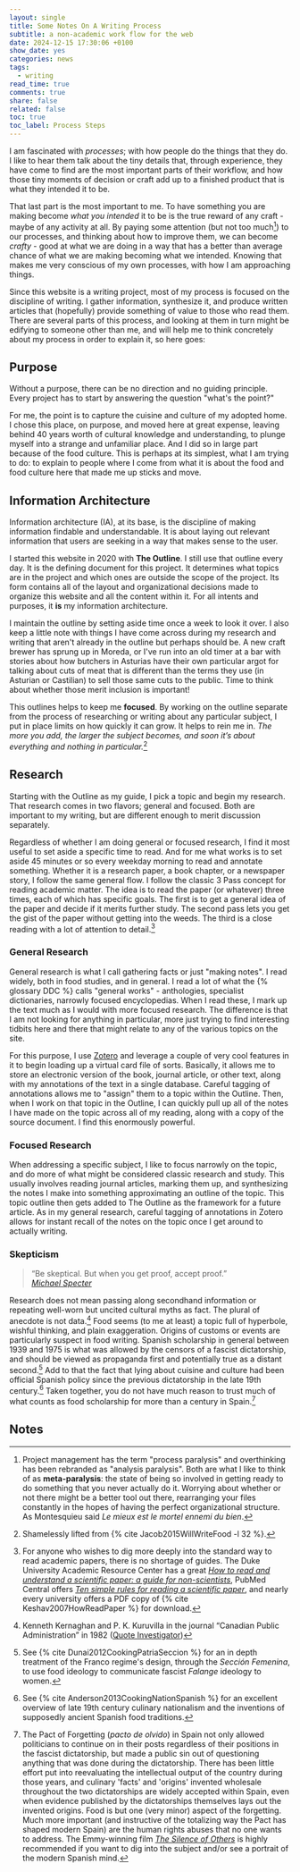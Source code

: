 ```yaml
---
layout: single
title: Some Notes On A Writing Process
subtitle: a non-academic work flow for the web
date: 2024-12-15 17:30:06 +0100
show_date: yes
categories: news
tags:
  - writing
read_time: true
comments: true
share: false
related: false
toc: true
toc_label: Process Steps
---
```

I am fascinated with *processes*; with how people do the things that they do. I like to hear them talk about the tiny details that, through experience, they have come to find are the most important parts of their workflow, and how those tiny moments of decision or craft add up to a finished product that is what they intended it to be.

That last part is the most important to me. To have something you are making become *what you intended* it to be is the true reward of any craft - maybe of any activity at all. By paying some attention (but not too much[^1]) to our processes, and thinking about how to improve them, we can become *crafty* - good at what we are doing in a way that has a better than average chance of what we are making becoming what we intended. Knowing that makes me very conscious of my own processes, with how I am approaching things.

Since this website is a writing project, most of my process is focused on the discipline of writing. I gather information, synthesize it, and produce written articles that (hopefully) provide something of value to those who read them. There are several parts of this process, and looking at them in turn might be edifying to someone other than me, and will help me to think concretely about my process in order to explain it, so here goes:

## Purpose
Without a purpose, there can be no direction and no guiding principle. Every project has to start by answering the question "what's the point?" 

For me, the point is to capture the cuisine and culture of my adopted home. I chose this place, on purpose, and moved here at great expense, leaving behind 40 years worth of cultural knowledge and understanding, to plunge myself into a strange and unfamiliar place. And I did so in large part because of the food culture. This is perhaps at its simplest, what I am trying to do: to explain to people where I come from what it is about the food and food culture here that made me up sticks and move.

## Information Architecture
Information architecture (IA), at its base, is the discipline of making information findable and understandable. It is about laying out relevant information that users are seeking in a way that makes sense to the user.

I started this website in 2020 with **The Outline**. I still use that outline every day. It is the defining document for this project. It determines what topics are in the project and which ones are outside the scope of the project. Its form contains all of the layout and organizational decisions made to organize this website and all the content within it. For all intents and purposes, it **is** my information architecture.

I maintain the outline by setting aside time once a week to look it over. I also keep a little note with things I have come across during my research and writing that aren't already in the outline but perhaps should be. A new craft brewer has sprung up in Moreda, or I've run into an old timer at a bar with stories about how butchers in Asturias have their own particular argot for talking about cuts of meat that is different than the terms they use (in Asturian or Castilian) to sell those same cuts to the public. Time to think about whether those merit inclusion is important!

This outlines helps to keep me **focused**. By working on the outline separate from the process of researching or writing about any particular subject, I put in place limits on how quickly it can grow. It helps to rein me in. *The more you add, the larger the subject becomes, and soon it’s about everything and nothing in particular.*[^2]

## Research
Starting with the Outline as my guide, I pick a topic and begin my research. That research comes in two flavors; general and focused. Both are important to my writing, but are different enough to merit discussion separately.

Regardless of whether I am doing general or focused research, I find it most useful to set aside a specific time to read. And for me what works is to set aside 45 minutes or so every weekday morning to read and annotate something. Whether it is a research paper, a book chapter, or a newspaper story, I follow the same general flow. I follow the classic 3 Pass concept for reading academic matter. The idea is to read the paper (or whatever) three times, each of which has specific goals. The first is to get a general idea of the paper and decide if it merits further study. The second pass lets you get the gist of the paper without getting into the weeds. The third is a close reading with a lot of attention to detail.[^7]

### General Research
General research is what I call gathering facts or just "making notes". I read widely, both in food studies, and in general. I read a lot of what the {% glossary DDC %} calls "general works" - anthologies, specialist dictionaries, narrowly focused encyclopedias. When I read these, I mark up the text much as I would with more focused research. The difference is that I am not looking for anything in particular, more just trying to find interesting tidbits here and there that might relate to any of the various topics on the site.

For this purpose, I use [Zotero](/news/2024/12/12/a-toolchain/#zotero) and leverage a couple of very cool features in it to begin loading up a virtual card file of sorts. Basically, it allows me to store an electronic version of the book, journal article, or other text, along with my annotations of the text in a single database. Careful tagging of annotations allows me to "assign" them to a topic within the Outline. Then, when I work on that topic in the Outline, I can quickly pull up all of the notes I have made on the topic across all of my reading, along with a copy of the source document. I find this enormously powerful.

### Focused Research
When addressing a specific subject, I like to focus narrowly on the topic, and do more of what might be considered classic research and study. This usually involves reading journal articles, marking them up, and synthesizing the notes I make into something approximating an outline of the topic. This topic outline then gets added to The Outline as the framework for a future article. As in my general research, careful tagging of annotations in Zotero allows for instant recall of the notes on the topic once I get around to actually writing.

### Skepticism
> “Be skeptical. But when you get proof, accept proof.”  
> <cite>[Michael Specter](https://www.ted.com/talks/michael_specter_the_danger_of_science_denial)</cite>

Research does not mean passing along secondhand information or repeating well-worn but uncited cultural myths as fact. The plural of anecdote is not data.[^3] Food seems (to me at least) a topic full of hyperbole, wishful thinking, and plain exaggeration. Origins of customs or events are particularly suspect in food writing. Spanish scholarship in general between 1939 and 1975 is what was allowed by the censors of a fascist dictatorship, and should be viewed as propaganda first and potentially true as a distant second.[^6] Add to that the fact that lying about cuisine and culture had been official Spanish policy since the previous dictatorship in the late 19th century.[^5] Taken together, you do not have much reason to trust much of what counts as food scholarship for more than a century in Spain.[^4]

## Notes
[^1]: Project management has the term "process paralysis" and overthinking has been rebranded as "analysis paralysis". Both are what I like to think of as **meta-paralysis**: the state of being so involved in getting ready to do something that you never actually do it. Worrying about whether or not there might be a better tool out there, rearranging your files constantly in the hopes of having the perfect organizational structure. As Montesquieu said _Le mieux est le mortel ennemi du bien_.
[^2]: Shamelessly lifted from {% cite Jacob2015WillWriteFood -l 32 %}.
[^3]: Kenneth Kernaghan and P. K. Kuruvilla in the journal “Canadian Public Administration” in 1982 ([Quote Investigator](https://quoteinvestigator.com/2017/12/27/plural/))
[^4]: The Pact of Forgetting (*pacto de olvido*) in Spain not only allowed politicians to continue on in their posts regardless of their positions in the fascist dictatorship, but made a public sin out of questioning anything that was done during the dictatorship. There has been little effort put into reevaluating the intellectual output of the country during those years, and culinary 'facts' and 'origins' invented wholesale throughout the two dictatorships are widely accepted within Spain, even when evidence published by the dictatorships themselves lays out the invented origins. Food is but one (very minor) aspect of the forgetting. Much more important (and instructive of the totalizing way the Pact has shaped modern Spain) are the human rights abuses that no one wants to address. The Emmy-winning film *[The Silence of Others](https://thesilenceofothers.com/)* is highly recommended if you want to dig into the subject and/or see a portrait of the modern Spanish mind.
[^5]: See {% cite Anderson2013CookingNationSpanish %} for an excellent overview of late 19th century culinary nationalism and the inventions of supposedly ancient Spanish food traditions.
[^6]: See {% cite Dunai2012CookingPatriaSeccion %} for an in depth treatment of the Franco regime's design, through the *Sección Femenina*, to  use food ideology to communicate fascist *Falange* ideology to women.
[^7]: For anyone who wishes to dig more deeply into the standard way to read academic papers, there is no shortage of guides. The Duke University Academic Resource Center has a great *[How to read and understand a scientific paper: a guide for non-scientists](https://arc.duke.edu/how-to-read-and-understand-a-scientific-paper-a-guide-for-non-scientists/)*, PubMed Central offers *[Ten simple rules for reading a scientific paper](https://pmc.ncbi.nlm.nih.gov/articles/PMC7392212/)*,  and nearly every university offers a PDF copy of {% cite Keshav2007HowReadPaper %} for download.